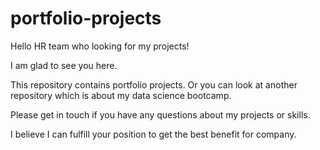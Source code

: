 # portfolio-projects

Hello HR team who looking for my projects!

I am glad to see you here.

This repository contains portfolio projects. Or you can look at another repository which is about my data science bootcamp.

Please get in touch if you have any questions about my projects or skills. 

I believe I can fulfill your position to get the best benefit for company.

